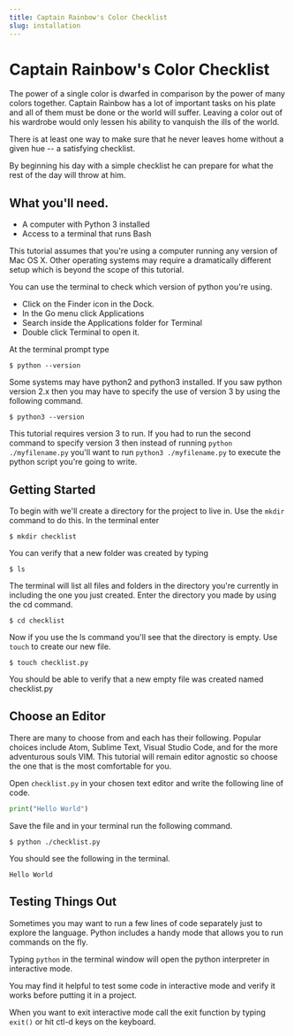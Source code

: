 ```yaml
---
title: Captain Rainbow's Color Checklist
slug: installation
---
```

# Captain Rainbow's Color Checklist

The power of a single color is dwarfed in comparison by the power of many colors together. Captain Rainbow has a lot of important tasks on his plate and all of them must be done or the world will suffer. Leaving a color out of his wardrobe would only lessen his ability to vanquish the ills of the world.

There is at least one way to make sure that he never leaves home without a given hue -- a satisfying checklist.

By beginning his day with a simple checklist he can prepare for what the rest of the day will throw at him.

## What you'll need.

* A computer with Python 3 installed
* Access to a terminal that runs Bash

This tutorial assumes that you're using a computer running any version of Mac OS X. Other operating systems may require a dramatically different setup which is beyond the scope of this tutorial.

You can use the terminal to check which version of python you're using. 
* Click on the Finder icon in the Dock.
* In the Go menu click Applications
* Search inside the Applications folder for Terminal
* Double click Terminal to open it.

At the terminal prompt type
```
$ python --version
```

Some systems may have python2 and python3 installed. If you saw python version 2.x then you may have to specify the use of version 3 by using the following command.

```
$ python3 --version
```

This tutorial requires version 3 to run. If you had to run the second command to specify version 3 then instead of running ```python ./myfilename.py``` you'll want to run ```python3 ./myfilename.py``` to execute the python script you're going to write.

##  Getting Started
To begin with we'll create a directory for the project to live in. Use the `mkdir` command to do this.
In the terminal enter

```
$ mkdir checklist
```

You can verify that a new folder was created by typing

```
$ ls
```

The terminal will list all files and folders in the directory you're currently in including the one you just created. Enter the directory you made by using the cd command.

```
$ cd checklist
```

Now if you use the ls command you'll see that the directory is empty. Use ```touch``` to create our new file.

```
$ touch checklist.py
```
You should be able to verify that a new empty file was created named checklist.py

## Choose an Editor

There are many to choose from and each has their following. Popular choices include Atom, Sublime Text, Visual Studio Code, and for the more adventurous souls VIM. This tutorial will remain editor agnostic so choose the one that is the most comfortable for you.

Open `checklist.py` in your chosen text editor and write the following line of code.

```python
print("Hello World")
```
Save the file and in your terminal run the following command.

```
$ python ./checklist.py
```

You should see the following in the terminal.

```
Hello World
```

## Testing Things Out
Sometimes you may want to run a few lines of code separately just to explore the language. Python includes a handy mode that allows you to run commands on the fly.

Typing `python` in the terminal window will open the python interpreter in interactive mode. 

You may find it helpful to test some code in interactive mode and verify it works before putting it in a project. 

When you want to exit interactive mode call the exit function by typing `exit()` or hit ctl-d keys on the keyboard. 